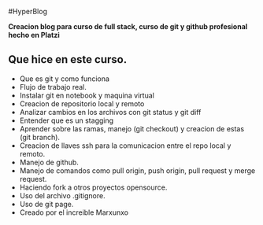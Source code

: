 #HyperBlog

**Creacion blog para curso de full stack, curso de git y github profesional hecho en Platzi**

## Que hice en este curso.

- Que es git y como funciona
- Flujo de trabajo real.
- Instalar git en notebook y maquina virtual
- Creacion de repositorio local y remoto
- Analizar cambios en los archivos con git status y git diff
- Entender que es un stagging
- Aprender sobre las ramas, manejo (git checkout) y creacion de estas (git branch).
- Creacion de llaves ssh para la comunicacion entre el repo local y remoto.
- Manejo de github.
- Manejo de comandos como pull origin, push origin, pull request y merge request.
- Haciendo fork a otros proyectos opensource.
- Uso del archivo .gitignore.
- Uso de git page.
- Creado por el increible Marxunxo
